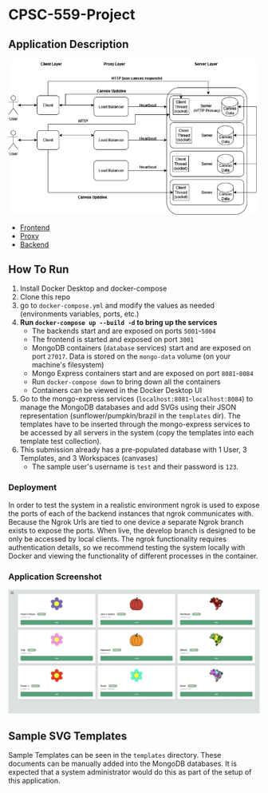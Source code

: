 # CPSC-559-Project

## Application Description

![System Architecture](images/architecture.png)

- [Frontend](frontend/README-FRONTEND.md)
- [Proxy](proxy/README-PROXY.md)
- [Backend](backend/README-SERVER.md)

## How To Run

1. Install Docker Desktop and docker-compose
1. Clone this repo
1. go to `docker-compose.yml` and modify the values as needed (environments variables, ports, etc.)
1. **Run `docker-compose up --build -d` to bring up the services**
   - The backends start and are exposed on ports `5001`-`5004`
   - The frontend is started and exposed on port `3001`
   - MongoDB containers (`database` services) start and are exposed on port `27017`. Data is stored on the `mongo-data` volume (on your machine's filesystem)
   - Mongo Express containers start and are exposed on port `8081`-`8084`
   - Run `docker-compose down` to bring down all the containers
   - Containers can be viewed in the Docker Desktop UI
1. Go to the mongo-express services (`localhost:8081`-`localhost:8084`) to manage the MongoDB databases and add SVGs using their JSON representation (sunflower/pumpkin/brazil in the `templates` dir). The templates have to be inserted through the mongo-express services to be accessed by all servers in the system (copy the templates into each template test collection).
1. This submission already has a pre-populated database with 1 User, 3 Templates, and 3 Workspaces (canvases)
   - The sample user's username is `test` and their password is `123`.

### Deployment

In order to test the system in a realistic environment ngrok is used to expose the ports of each of the backend instances that ngrok communicates with. Because the Ngrok Urls are tied to one device a separate Ngrok branch exists to expose the ports. When live, the develop branch is designed to be only be accessed by local clients. The ngrok functionality requires authentication details, so we recommend testing the system locally with Docker and viewing the functionality of different processes in the container.

### Application Screenshot

![Screenshot](images/home.png)

## Sample SVG Templates

Sample Templates can be seen in the `templates` directory. These documents can be manually added into the MongoDB databases. It is expected that a system administrator would do this as part of the setup of this application.
